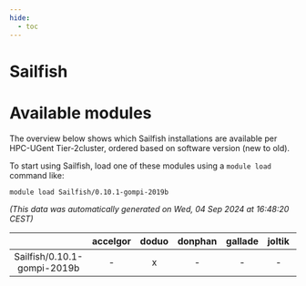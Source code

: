 ```yaml
---
hide:
  - toc
---
```


Sailfish
========

# Available modules


The overview below shows which Sailfish installations are available per HPC-UGent Tier-2cluster, ordered based on software version (new to old).

To start using Sailfish, load one of these modules using a `module load` command like:

```shell
module load Sailfish/0.10.1-gompi-2019b
```

*(This data was automatically generated on Wed, 04 Sep 2024 at 16:48:20 CEST)*  

| |accelgor|doduo|donphan|gallade|joltik|shinx|skitty|
| :---: | :---: | :---: | :---: | :---: | :---: | :---: | :---: |
|Sailfish/0.10.1-gompi-2019b|-|x|-|-|-|-|x|
